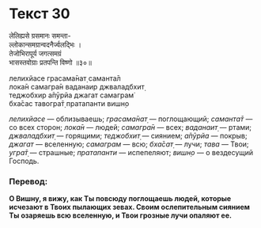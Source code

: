 # Текст 30

लेलिह्यसे ग्रसमानः समन्ता-  
ल्लोकान्समग्रान्वदनैर्ज्वलद्भिः ।  
तेजोभिरापूर्य जगत्समग्रं  
भासस्तवोग्राः प्रतपन्ति विष्णो ॥३०॥

лелихйасе грасама̄нат̣ саманта̄л  
лока̄н самагра̄н ваданаир джваладбхит̣  
теджобхир а̄пӯрйа джагат самаграм̇  
бха̄сас тавогра̄т̣ пратапанти вишн̣о

_лелихйасе_ — облизываешь; _грасама̄нат̣_ — поглощающий; _саманта̄т_ — со всех сторон; _лока̄н_ — людей; _самагра̄н_ — всех; _ваданаит̣_ — ртами; _джваладбхит̣_ — горящими; _теджобхит̣_ — сиянием; _а̄пӯрйа_ — покрыв; _джагат_ — вселенную; _самаграм_ — всю; _бха̄сат̣_ — лучи; _тава_ — Твои; _угра̄т̣_ — страшные; _пратапанти_ — испепеляют; _вишн̣о_ — о вездесущий Господь.

### Перевод:

**О Вишну, я вижу, как Ты повсюду поглощаешь людей, которые исчезают в Твоих пылающих зевах. Своим ослепительным сиянием Ты озаряешь всю вселенную, и Твои грозные лучи опаляют ее.**